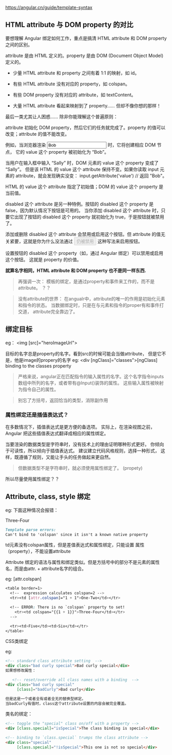 
https://angular.cn/guide/template-syntax

## HTML attribute 与 DOM property 的对比

要想理解 Angular 绑定如何工作，重点是搞清 HTML attribute 和 DOM property 之间的区别。

attribute 是由 HTML 定义的。property 是由 DOM (Document Object Model) 定义的。

* 少量 HTML attribute 和 property 之间有着 1:1 的映射，如 id。

* 有些 HTML attribute 没有对应的 property，如 colspan。

* 有些 DOM property 没有对应的 attribute，如 textContent。

* 大量 HTML attribute 看起来映射到了 property…… 但却不像你想的那样！


最后一类尤其让人困惑…… 除非你能理解这个普遍原则：

attribute 初始化 DOM property，然后它们的任务就完成了。property 的值可以改变；attribute 的值不能改变。

例如，当浏览器渲染 <input type="text" value="Bob"> 时，它将创建相应 DOM 节点， 它的 value 这个 property 被初始化为 “Bob”。

当用户在输入框中输入 “Sally” 时，DOM 元素的 value 这个 property 变成了 “Sally”。 但是该 HTML 的 value 这个 attribute 保持不变。如果你读取 input 元素的 attribute，就会发现确实没变： input.getAttribute('value') // 返回 "Bob"。

HTML 的 value 这个 attribute 指定了初始值；DOM 的 value 这个 property 是当前值。

disabled 这个 attribute 是另一种特例。按钮的 disabled 这个 property 是 false，因为默认情况下按钮是可用的。 当你添加 disabled 这个 attribute 时，只要它出现了按钮的 disabled 这个 property 就初始化为 true，于是按钮就被禁用了。

添加或删除 disabled 这个 attribute 会禁用或启用这个按钮。但 attribute 的值无关紧要，这就是你为什么没法通过 <button disabled="false">仍被禁用</button> 这种写法来启用按钮。

设置按钮的 disabled 这个 property（如，通过 Angular 绑定）可以禁用或启用这个按钮。 这就是 property 的价值。

**就算名字相同，HTML attribute 和 DOM property 也不是同一样东西.**

> 再强调一次： 模板的绑定，是通过property和事件来工作的，而不是attribute。 ？？

> 没有attribute的世界：
在angualr中，attribute的唯一的作用是初始化元素和指令的状态。 当数据绑定时，只是在与元素和指令的proper有和事件打交道，  attribute完全靠边了。


## 绑定目标

eg： <img [src]="heroImageUrl">

目标的名字总是property的名字。看到src的时候可能会当做attribute， 但是它不是，他是image的propery的名字
eg: <div [ngClass]="classes">[ngClass] binding to the classes property</div>

> 严格来说，angular正在匹配指令的输入属性的名字。这个名字指令inputs数组中所列的名字，或者带有@Input()装饰的属性。 这些输入属性被映射为指令自己的属性。


> 别忘了方括号，返回恰当的类型，消除副作用

### 属性绑定还是插值表达式？


在多数情况下，插值表达式是更方便的备选项。 实际上，在渲染视图之前，Angular 把这些插值表达式翻译成相应的属性绑定。

当要渲染的数据类型是字符串时，没有技术上的理由证明哪种形式更好。 你倾向于可读性，所以倾向于插值表达式。 建议建立代码风格规则，选择一种形式， 这样，既遵循了规则，又能让手头的任务做起来更自然。
> 但数据类型不是字符串时，就必须使用属性绑定了。  (propety)

所以尽量使用属性绑定？？


## Attribute, class, style  绑定

eg: 下面这种情况会报错：

<tr><td colspan="{{1 + 1}}">Three-Four</td></tr>

```md
Template parse errors:
Can't bind to 'colspan' since it isn't a known native property
```
td元素没有colspan属性，但是差值表达式和属性绑定，只能设置 属性（property），不能设置attribute


Attribute 绑定的语法与属性和绑定类似。但是方括号中的部分不是元素的属性名，而是由attr. + attribute名字的组合。

eg: [attr.colspan] 

```CSS
<table border=1>
  <!--  expression calculates colspan=2 -->
  <tr><td [attr.colspan]="1 + 1">One-Two</td></tr>

  <!-- ERROR: There is no `colspan` property to set!
    <tr><td colspan="{{1 + 1}}">Three-Four</td></tr>
  -->

  <tr><td>Five</td><td>Six</td></tr>
</table>

```

CSS类绑定

eg:

```HTML
<!-- standard class attribute setting  -->
<div class="bad curly special">Bad curly special</div>
如果想修改属性：

   <!-- reset/override all class names with a binding  -->
<div class="bad curly special"
     [class]="badCurly">Bad curly</div>

但是这是一个或者全有或者全无的替换型绑定。
当badCurly有值时，class这个attribute设置的内容会被完全覆盖。

```

类名的绑定：
```html
<!-- toggle the "special" class on/off with a property -->
<div [class.special]="isSpecial">The class binding is special</div>

<!-- binding to `class.special` trumps the class attribute -->
<div class="special"
     [class.special]="!isSpecial">This one is not so special</div>

```



